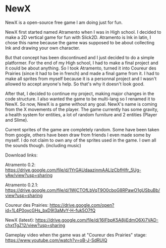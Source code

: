 # NewX
NewX is a open-source free game I am doing just for fun. 

NewX first started named Atramento when I was in High school. 
I decided to make a 2D vertical game for fun with Slick2D. 
Atramento is Ink in latin, I chose this name because the game 
was supposed to be about collecting Ink and drawing your own character. 

But that concept has been discontinued and I just decided to do 
a simple platformer. For the end of my High school, I had to make 
a final project and it could be about anything. So I took 
Atramento, turned it into Coureur des Prairies (since it had to 
be in french) and made a final game from it. I had to make all 
sprites from myself because it is a personnal project and I 
wasn't allowed to accept anyone's help. So that's why it doesn't 
look good. 

After that, I decided to continue my project, making 
major changes in the code structure. I also wanted the game to 
be multi-lang so I renamed it to NewX. So now, NewX is a game without 
any goal. NewX's name is coming from the X movements of the 
player. The game currently has some gravity, a health system 
for entities, a lot of random furniture and 2 entities (Player 
and Slime).

Current sprites of the game are completely random. Some have been taken
from google, others have been draw from friends I even made some by 
myself. I do not claim to own any of the sprites used in the game. I own 
all the sounds though. (including music)

Download links:

Atramento 0.2: https://drive.google.com/file/d/1YrGAUdaazinmAALlzCbfHlfr_5Ug-yAw/view?usp=sharing

Atramento 0.2.1: https://drive.google.com/file/d/1WjCTOfLbVqT9O0cboG8RPawO1gUSbuBb/view?usp=sharing

Coureur des Prairies: https://drive.google.com/open?id=1L4P0oycGHs_bxD9I3aMvY-H-fuk5O7fQ

NewX (latest): https://drive.google.com/file/d/16lFbpK5A8jiEdmO6Xi7VAD-chxtTgZ12/view?usp=sharing

Gameplay video when the game was at "Coureur des Prairies" stage: https://www.youtube.com/watch?v=oB-J-SdRUlQ
